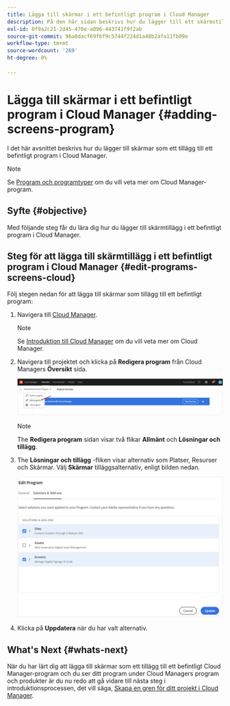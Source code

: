 ```yaml
---
title: Lägga till skärmar i ett befintligt program i Cloud Manager
description: På den här sidan beskrivs hur du lägger till ett skärmstillägg i ett befintligt program i Cloud Manager för skärmar as a Cloud Service.
exl-id: 0f9a2c21-2d45-470e-a096-443741f9f2ab
source-git-commit: 96a0dacf69f6f9c5744f224d1a48b2afa11fb09e
workflow-type: tm+mt
source-wordcount: '269'
ht-degree: 0%

---
```


# Lägga till skärmar i ett befintligt program i Cloud Manager {#adding-screens-program}

I det här avsnittet beskrivs hur du lägger till skärmar som ett tillägg till ett befintligt program i Cloud Manager.

>[!NOTE]
>Se [Program och programtyper](https://experienceleague.adobe.com/docs/experience-manager-cloud-service/onboarding/getting-access/understand-program-types.html?lang=en) om du vill veta mer om Cloud Manager-program.

## Syfte {#objective}

Med följande steg får du lära dig hur du lägger till skärmtillägg i ett befintligt program i Cloud Manager.

## Steg för att lägga till skärmtillägg i ett befintligt program i Cloud Manager {#edit-programs-screens-cloud}

Följ stegen nedan för att lägga till skärmar som tillägg till ett befintligt program:

1. Navigera till [Cloud Manager](https://my.cloudmanager.adobe.com/).

   >[!NOTE]
   >Se [Introduktion till Cloud Manager](https://experienceleague.adobe.com/docs/experience-manager-cloud-service/onboarding/onboarding-concepts/cloud-manager-introduction.html?lang=en) om du vill veta mer om Cloud Manager.

1. Navigera till projektet och klicka på **Redigera program** från Cloud Managers **Översikt** sida.

   ![bild](/help/screens-cloud/assets/onboarding/add-onexisting1.png)

   >[!NOTE]
   >The **Redigera program** sidan visar två flikar **Allmänt** och **Lösningar och tillägg**.

1. The **Lösningar och tillägg** -fliken visar alternativ som Platser, Resurser och Skärmar. Välj **Skärmar** tilläggsalternativ, enligt bilden nedan.

   ![bild](/help/screens-cloud/assets/onboarding/add-onexisting2.png)

1. Klicka på **Uppdatera** när du har valt alternativ.

## What&#39;s Next {#whats-next}

När du har lärt dig att lägga till skärmar som ett tillägg till ett befintligt Cloud Manager-program och du ser ditt program under Cloud Managers program och produkter är du nu redo att gå vidare till nästa steg i introduktionsprocessen, det vill säga, [Skapa en gren för ditt projekt i Cloud Manager](/help/screens-cloud/onboarding-screens-cloud/creating-a-branch.md).

